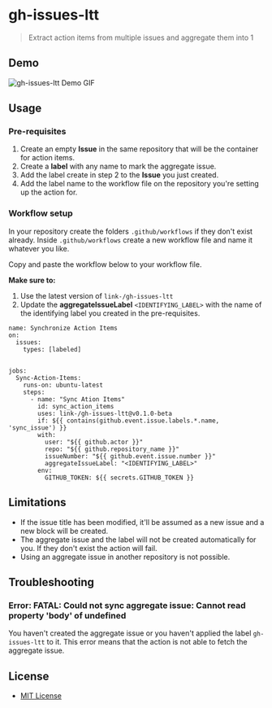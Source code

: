 # gh-issues-ltt
> Extract action items from multiple issues and aggregate them into 1

## Demo

![gh-issues-ltt Demo GIF](./assets/gh-issues-ltt-demo.gif)

## Usage

### Pre-requisites
1. Create an empty **Issue** in the same repository that will be the container for action items.
2. Create a **label** with any name to mark the aggregate issue.
3. Add the label create in step 2 to the **Issue** you just created.
4. Add the label name to the workflow file on the repository you're setting up the action for.

### Workflow setup
In your repository create the folders `.github/workflows` if they don't exist already. Inside `.github/workflows` create a new workflow file and name it whatever you like.

Copy and paste the workflow below to your workflow file.

**Make sure to:**
1. Use the latest version of `link-/gh-issues-ltt`
2. Update the **aggregateIssueLabel** `<IDENTIFYING_LABEL>` with the name of the identifying label you created in the pre-requisites.

```
name: Synchronize Action Items
on:
  issues:
    types: [labeled]


jobs:
  Sync-Action-Items:
    runs-on: ubuntu-latest
    steps:
      - name: "Sync Ation Items"
        id: sync_action_items
        uses: link-/gh-issues-ltt@v0.1.0-beta
        if: ${{ contains(github.event.issue.labels.*.name, 'sync_issue') }}
        with:
          user: "${{ github.actor }}"
          repo: "${{ github.repository_name }}"
          issueNumber: "${{ github.event.issue.number }}"
          aggregateIssueLabel: "<IDENTIFYING_LABEL>"
        env:
          GITHUB_TOKEN: ${{ secrets.GITHUB_TOKEN }}
```

## Limitations
- If the issue title has been modified, it'll be assumed as a new issue and a new block will be created.
- The aggregate issue and the label will not be created automatically for you. If they don't exist the action will fail.
- Using an aggregate issue in another repository is not possible.

## Troubleshooting
### Error: FATAL: Could not sync aggregate issue: Cannot read property 'body' of undefined
You haven't created the aggregate issue or you haven't applied the label `gh-issues-ltt` to it. This error means that the action is not able to fetch the aggregate issue.

## License
- [MIT License](./LICENSE)
